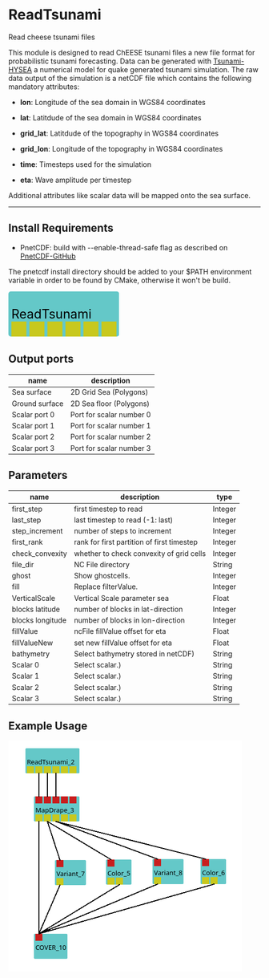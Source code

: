 
# ReadTsunami
Read cheese tsunami files




This module is designed to read ChEESE tsunami files a new file format for probabilistic tsunami forecasting. Data can be generated with [Tsunami-HYSEA](https://edanya.uma.es/hysea/index.php/models/tsunami-hysea) a numerical model for quake generated tsunami simulation. The raw data output of the simulation is a netCDF file which contains the following mandatory attributes:


- **lon**: Longitude of the sea domain in WGS84 coordinates

- **lat**: Latitdude of the sea domain in WGS84 coordinates

- **grid_lat**: Latitdude of the topography in WGS84 coordinates

- **grid_lon**: Longitude of the topography in WGS84 coordinates

- **time**: Timesteps used for the simulation

- **eta**: Wave amplitude per timestep

Additional attributes like scalar data will be mapped onto the sea surface.

---

## Install Requirements

- PnetCDF: build with --enable-thread-safe flag as described on [PnetCDF-GitHub](https://github.com/Parallel-NetCDF/PnetCDF)

The pnetcdf install directory should be added to your $PATH environment variable in order to be found by CMake, otherwise it won't be build.


<svg width="221.39999999999998" height="90" >
<rect x="0" y="0" width="221.39999999999998" height="90" rx="5" ry="5" style="fill:#64c8c8ff;" />
<rect x="6.0" y="60" width="30" height="30" rx="0" ry="0" style="fill:#c8c81eff;" >
<title>Sea surface</title></rect>
<rect x="42.0" y="60" width="30" height="30" rx="0" ry="0" style="fill:#c8c81eff;" >
<title>Ground surface</title></rect>
<rect x="78.0" y="60" width="30" height="30" rx="0" ry="0" style="fill:#c8c81eff;" >
<title>Scalar port 0</title></rect>
<rect x="114.0" y="60" width="30" height="30" rx="0" ry="0" style="fill:#c8c81eff;" >
<title>Scalar port 1</title></rect>
<rect x="150.0" y="60" width="30" height="30" rx="0" ry="0" style="fill:#c8c81eff;" >
<title>Scalar port 2</title></rect>
<rect x="186.0" y="60" width="30" height="30" rx="0" ry="0" style="fill:#c8c81eff;" >
<title>Scalar port 3</title></rect>
<text x="6.0" y="54.0" font-size="1.7999999999999998em">ReadTsunami</text></svg>



## Output ports
|name|description|
|-|-|
|Sea surface|2D Grid Sea (Polygons)|
|Ground surface|2D Sea floor (Polygons)|
|Scalar port 0|Port for scalar number 0|
|Scalar port 1|Port for scalar number 1|
|Scalar port 2|Port for scalar number 2|
|Scalar port 3|Port for scalar number 3|




## Parameters
|name|description|type|
|-|-|-|
|first_step|first timestep to read|Integer|
|last_step|last timestep to read (-1: last)|Integer|
|step_increment|number of steps to increment|Integer|
|first_rank|rank for first partition of first timestep|Integer|
|check_convexity|whether to check convexity of grid cells|Integer|
|file_dir|NC File directory|String|
|ghost|Show ghostcells.|Integer|
|fill|Replace filterValue.|Integer|
|VerticalScale|Vertical Scale parameter sea|Float|
|blocks latitude|number of blocks in lat-direction|Integer|
|blocks longitude|number of blocks in lon-direction|Integer|
|fillValue|ncFile fillValue offset for eta|Float|
|fillValueNew|set new fillValue offset for eta|Float|
|bathymetry |Select bathymetry stored in netCDF)|String|
|Scalar 0|Select scalar.)|String|
|Scalar 1|Select scalar.)|String|
|Scalar 2|Select scalar.)|String|
|Scalar 3|Select scalar.)|String|


## Example Usage

![](../../../module/general/ReadTsunami/example.png)

